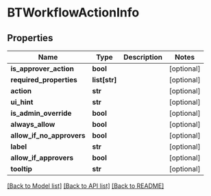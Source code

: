 # BTWorkflowActionInfo

## Properties
Name | Type | Description | Notes
------------ | ------------- | ------------- | -------------
**is_approver_action** | **bool** |  | [optional] 
**required_properties** | **list[str]** |  | [optional] 
**action** | **str** |  | [optional] 
**ui_hint** | **str** |  | [optional] 
**is_admin_override** | **bool** |  | [optional] 
**always_allow** | **bool** |  | [optional] 
**allow_if_no_approvers** | **bool** |  | [optional] 
**label** | **str** |  | [optional] 
**allow_if_approvers** | **bool** |  | [optional] 
**tooltip** | **str** |  | [optional] 

[[Back to Model list]](../README.md#documentation-for-models) [[Back to API list]](../README.md#documentation-for-api-endpoints) [[Back to README]](../README.md)


